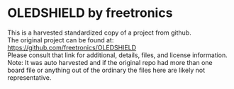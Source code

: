 
# OLEDSHIELD by freetronics  
This is a harvested standardized copy of a project from github.  
The original project can be found at:  
https://github.com/freetronics/OLEDSHIELD  
Please consult that link for additional, details, files, and license information.  
Note: It was auto harvested and if the original repo had more than one board file or anything out of the ordinary the files here are likely not representative.  
    